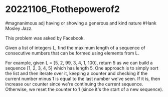 # 20221106_Ftothepowerof2
#magnanimous adj having or showing a generous and kind nature
#Hank Mosley Jazz.

This problem was asked by Facebook.

Given a list of integers L, find the maximum length of a sequence of consecutive numbers that can be formed using elements from L.

For example, given L = [5, 2, 99, 3, 4, 1, 100], return 5 as we can build a sequence [1, 2, 3, 4, 5] which has length 5.
One approach is to simply sort the list and then iterate over it, keeping a counter and checking if the current number minus 1 is equal to the last number we've seen. If it is, then increase our counter since we're continuing the current sequence. Otherwise, we reset the counter to 1 (since it's the start of a new sequence).
